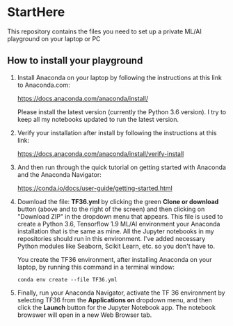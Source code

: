 # StartHere
This repository contains the files you need to set up a private ML/AI playground on your laptop or PC

## How to install your playground

1. Install Anaconda on your laptop by following the instructions at this link to Anaconda.com:

    <https://docs.anaconda.com/anaconda/install/>
    
    Please install the latest version (currently the Python 3.6 version). I try to keep all my notebooks updated to run the latest version.
    
2. Verify your installation after install by following the instructions at this link:

    <https://docs.anaconda.com/anaconda/install/verify-install>
    
3. And then run through the quick tutorial on getting started with Anaconda and the Anaconda Navigator:

    <https://conda.io/docs/user-guide/getting-started.html>

4. Download the file: **TF36.yml** by clicking the green **Clone or download** button (above and to the right of the screen) and then clicking on "Download ZIP" in the dropdown menu that appears. This file is used to create a Python 3.6, Tensorflow 1.9 ML/AI environment your Anaconda installation that is the same as mine. All the Jupyter notebooks in my repositories should run in this environment. I've added necessary Python modules like Seaborn, Scikit Learn, etc. so you don't have to.

    You create the TF36 environment, after installing Anaconda on your laptop, by running this command in a terminal window:

    ```conda env create --file TF36.yml```

5. Finally, run your Anaconda Navigator, activate the TF 36 environment by selecting TF36 from the **Applications on** dropdown menu, and then click the **Launch** button for the Jupyter Notebook app. The notebook browswer will open in a new Web Browser tab.
